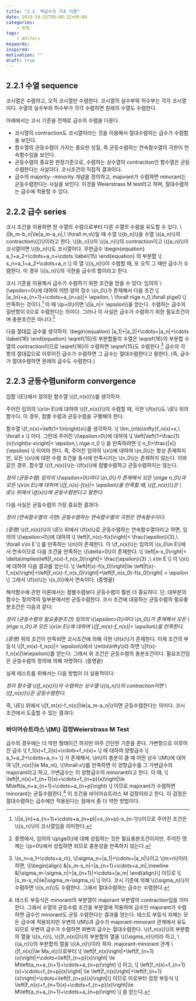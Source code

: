 ```yaml
---
title: "2.2. 멱급수의 기초 이론"
date: 2019-10-25T09:08:32+09:00
categories:
    - 방법
tags:
    - Ahlfors
keywords:
inspired:
motivation: ""
draft: true
---
```


## 2.2.1 수열 sequence

코시열은 수렴하고, 오직 코시열만 수렴한다.
코시열의 실수부와 허수부는 각각 코시열이다.
수열의 실수부와 허수부가 각각 수렴하면 원래의 수열도 수렴한다.

아래에서는 코시 기준을 전제로 급수의 수렴을 다룬다.

- 코시열의 contraction도 코시열이라는 것을 이용해서 절대수렴하는 급수가 수렴함을 보인다.
- 함수열의 균등수렴이 가지는 중요한 성질, 즉 균등수렴하는 연속함수열의 극한이 연속함수임을 보인다.
- 균등수렴의 중요한 판정기준으로, 수렴하는 상수열의 contraction인 함수열은 균등수렴한다는 사실이다. 코시조건의 직접적 결과이다.
- 급수의 majority--minority 개념을 정의하고, majorant가 수렴하면 minorant는 균등수렴한다는 사실을 보인다. 이것을 Weierstrass M test라고 하며, 절대수렴하는 급수에 적용할 수 있다.

## 2.2.2 급수 series

코시 조건을 이용하면 한 수열의 수렴으로부터 다른 수열의 수렴을 유도할 수 있다.
\\(|b\_m-b\_n|\le|a\_m-a\_n|,\ \forall m,n\\)일 때 수열 \\(\{b\_n\}\\)을 수열 \\(\{a\_n\}\\)의 contraction\\({}\\)이라고 한다.
\\(\{b\_n\}\\)이 \\(\{a\_n\}\\)의 contraction이고 \\(\{a\_n\}\\)이 코시열이면 \\(\{b\_n\}\\)도 코시열이다.
무한급수
\begin{equation}
a\_1+a\_2+\cdots+a\_n+\cdots
\label{15}
\end{equation}
의 부분합
\\[
s\_n=a\_1+a\_2+\cdots+a\_n
\\]
의 열 \\(\{s\_n\}\\)이 수렴할 때, 또 오직 그 때만 급수가 수렴한다. 이 경우 \\(\{s\_n\}\\)의 극한을 급수의 합이라고 한다.

코시 기준을 이용해서 급수가 수렴하기 위한 조건을 얻을 수 있다:
임의의 \\(\epsilon>0\\)에 대하여 어떤 양의 정수 \\(n\_0\\)가 존재해서 다음 조건
\\[
|a\_{n}+a\_{n+1}+\cdots+a\_{n+p}|< \epsilon,
\ \forall n\ge n\_0,\forall p\ge0
\\]
만족하는 것이다.[^cchserc] 이 때 \\(p=0\\)이면 \\(|a\_n|< \epsilon\\)을 얻는다.
수렴하는 급수의 일반항이 0으로 수렴한다는 의미다. 그러나 이 사실은 급수가 수렴하기 위한 필요조건이며 충분조건은 아니다:[^sqsrcv]

[^cchserc]: \\(|a\_{n}+a\_{n+1}+\cdots+a\_{n+p}|=s\_{n+p}-s\_{n-1}\\)이므로 주어진 조건은 \\(\{s\_n\}\\)이 코시열임을 의미한다.

[^sqsrcv]: 증명에서, 임의의 \\(p\ge0\\)에 대해 성립하는 것은 필요충분조건이지만, 주어진 명제는 \\(p=0\\)에서 성립하면 되므로 충분성을 만족하지 않는다.

다음 절대값 급수를 생각하자.
\begin{equation}
|a\_1|+|a\_2|+\cdots+|a\_n|+\cdots
\label{16}
\end{equation}
\eqref{15}의 부분합들의 수열은 \eqref{16}의 부분합 수열의 contraction이므로 \eqref{16}이 수렴하면 \eqref{15}도 수렴한다.[^sercont] 급수의 각 항의 절대값으로 이루어진 급수가 수렴하면 그 급수는 절대수렴한다고 말한다.
(즉, 급수가 절대수렴하면 원래의 급수도 수렴한다.)

[^sercont]: \\(s\_n=a\_1+\cdots+a\_n\\), \\(\sigma\_n=|a\_1|+\cdots+|a\_n|\\)이고 \\(m>n\\)이라 하면,
\\[\begin{align}
&|s\_m-s\_n|=|a\_{n+1}+\cdots+a\_m|,\newline
&|\sigma\_m-\sigma\_n|=|a\_{n+1}|+\cdots+|a\_m|
\end{align}\\]
이므로
\\[
|s\_m-s\_n|\le|\sigma\_m-\sigma\_n|
\\]
이다. 코시 기준에 의해 \\(\{\sigma\_n\}\\)이 수렴하면 \\(\{s\_n\}\\)도 수렴한다.
그래서 절대수렴하는 급수는 수렴한다.

## 2.2.3 균등수렴uniform convergence

집합 \\(E\\)에서 정의된 함수열 \\(\{f\_n(x)\}\\)를 생각하자.

주어진 임의의 \\(x\in E\\)에 대하여 \\(\{f\_n(x)\}\\)이 수렴할 때, 극한 \\(f(x)\\)도 \\(E\\) 위의 함수다.
이 경우, 점별 수렴과 균등수렴을 구별해야 한다.

함수열 \\(f\_n(x)=\left(1+1/n\right)x\\)를 생각하자.
\\[
\lim\_{n\to\infty}f\_n(x)=x,\ \forall x
\\]
이다. 그런데 주어진 \\(\epsilon>0\\)에 대하여
\\[
\left|\left(1+\frac{1}{n}\right)x-x\right|< \epsilon,\ n\ge n\_0
\\]
을 만족하려면
\\[
n\_0>\frac{|x|}{\epsilon}
\\]
이어야 한다.
즉, 주어진 임의의 \\(x\\)에 대하여 \\(n\_0\\)는 항상 존재하지만, 모든 \\(x\\)에 대한 수렴 조건을 동시에 만족시키는 \\(n\_0\\)는 존재하지 않는다.
이와 같은 경우, 함수열 \\(\{f\_n(x)\}\\)는 \\(f(x)\\)에 점별수렴하고 균등수렴하지는 않는다.

<em class="strongkorean">정의 (균등수렴)</em>
<em class="emkorean">
임의의 \\(\epsilon>0\\)마다 \\(n\_0\\)가 존재해서 모든 \\(n\ge n\_0\\)과 모든 \\(x\in E\\)에 대하여 \\(|f\_n(x)-f(x)|< \epsilon\\)을 만족할 때, \\(\{f\_n(x)\}\\)은 \\(E\\) 위에서 \\(f(x)\\)에 균등수렴한다고 말한다.

</em>

다음 사실은 균등수렴의 가장 중요한 결과다:

<em class="strongkorean">정리 (연속함수열의 극한)</em>
<em class="emkorean">
균등수렴하는 연속함수열의 극한은 연속함수이다.
</em>

<em class="emkorean">(증명)</em>
\\(\{f\_n(x)\}\\)이 \\(E\\) 위에서 \\(f(x)\\)로 균등수렴하는 연속함수열이라고 하면,
임의의 \\(\epsilon>0\\)에 대하여
\\[
\left|f\_n(x)-f(x)\right|< \frac{\epsilon}{3},\ \forall x\in E
\\]
를 만족하는 \\(n\\)이 존재한다.
이 \\(f\_n(x)\\)는 임의의 \\(x\_0\in E\\)에서 연속이므로 다음 조건을 만족하는 \\(\delta>0\\)이 존재한다.
\\[
\left|x-x\_0\right|< \delta\implies\left|f\_n(x)-f\_n(x\_0)\right|< \frac{\epsilon}{3}
,\ x\in E
\\]
이 \\(x\\)에 대하여 다음 결과를 얻는다.
\\[
\left|f(x)-f(x\_0)\right|\le
\left|f(x)-f\_n(x)\right|+\left|f\_n(x)-f\_n(x\_0)\right|+\left|f\_n(x\_0)-f(x\_0)\right|
< \epsilon
\\]
그래서 \\(f(x)\\)는 \\(x\_0\\)에서 연속이다. (증명끝)

해석함수에 관한 이론에서는 점별수렴보다 균등수렴이 훨씬 더 중요하다. 단, 대부분의 함수는 정의역의 일부분에서만 균등수렴한다.
코시 조건에 대응하는 균등수렴의 필요충분조건은 다음과 같다:


<em class="strongkorean">정리 (균등수렴의 필요충분조건)</em>
<em class="emkorean">
임의의 \\(\epsilon>0\\)마다 \\(n\_0\\)가 존재해서 모든 \\(n\ge n\_0\\)과 모든 \\(x\in E\\)에 대하여 \\(|f\_m(x)-f\_n(x)|< \epsilon\\)을 만족한다.
</em>

<em class="emkorean">(증명)</em>
위의 조건이 만족되면 코시조건에 의해 극한 \\(f(x)\\)가 존재한다.
이제 조건의 부등식 \\(|f\_m(x)-f\_n(x)|< \epsilon\\)에서 \\(m\to\infty\\)라 하면 \\(|f(x)-f\_n(x)|\le\epsilon\\)를 얻는다.
그래서 위 조건은 균등수렴의 충분조건이다. 필요조건임은 균등수렴의 정의에 의해 자명하다. (증명끝)

실제 테스트를 위해서는 다음 방법이 더 실용적이다:

<em class="strongkorean">정리 </em>
<em class="emkorean">
함수열 \\(\{f\_n(x)\}\\)이 수렴하는 상수열 \\(\{a\_n\}\\)의 contraction이면 \\(\{f\_n(x)\}\\)은 균등수렴한다.
</em>

즉, \\(E\\) 위에서 \\(|f\_m(x)-f\_n(x)|\le|a\_m-a\_n|\\)이면 균등수렴한다는 의미다. 코시 조건에서 도출할 수 있는 결과다.

### 바이어슈트라스 \\(M\\) 검정Weierstrass M Test

급수의 경우에는 더 약한 형태이긴 하지만 아주 간단한 기준을 준다.
가변항으로 이루어진 급수
\\[
f\_1(x)+f\_2(x)+\cdots+f\_n(x)+
\\]
에 대하여 양항급수
\\[
a\_1+a\_2+\cdots+a\_n+
\\]
가 존재해서,
\\(n\\)이 충분히 클 때 어떤 상수 \\(M\\)에 대하여 \\(|f\_n(x)|\le Ma\_n\\), \\(\forall x\\)를 만족하면 이 양항급수를 그 가변급수의 majorant라고 하고, 가변급수는 이 양항급수의 minorant라고 한다.
이 때,
\\[
\left|f\_n(x)+f\_{n+1}(x)+\cdots+f\_{n+p}(x)\right|\le M\left(a\_n+a\_{n+1}+\cdots+a\_{n+p}\right)
\\]
이므로 majorant가 수렴하면 minorant는 균등수렴한다.[^majmino]
이 조건을 바이어슈트라스 M 검정이라고 한다. 이 검정은 절대수렴하는 급수에만 적용된다는 점에서 좀 더 약한 방법이다.

[^majmino]: 테스트 부등식은 minorant의 부분열이 majorant 부분열의 contraction임을 의미한다. 그래서 수열의 균등수렴 조건을 부분열에 적용하여 급수인 majorant가 수렴하면 급수인 minorant도 균등 수렴한다는 결과를 얻는다. 테스트 부등식 자체는 모든 급수에 적용되지만 우변의 \\(M\\)과 급수가 majorant-minorant 관계에서 유도되므로 우변의 급수가 수렴하면 좌변의 급수는 절대수렴한다.
\\(\{f\_n(x)\}\\)의 부분합의 열을  \\(\{s\_n\}\\), \\(\{|f\_n(x)|\}\\)의 부분합의 열을  \\(\{\sigma\_n\}\\)이라 하고, \\(\{a\_n\}\\)의 부분합의 열을 \\(\{A\_n\}\\)이라 하자.
majorant-minorant 관계 \\(|f\_n(x)|\le Ma\_n\\)으로부터
\\[
\left|f\_n(x)\right|+\left|f\_{n+1}(x)\right|+\cdots+\left|f\_{n+p}(x)\right|
\le M\left(a\_n+a\_{n+1}+\cdots+a\_{n+p}\right)
\\]
이고,
\\[
\left|f\_n(x)+f\_{n+1}(x)+\cdots+f\_{n+p}(x)\right|
\le \left|f\_n(x)\right|+\left|f\_{n+1}(x)\right|+\cdots+\left|f\_{n+p}(x)\right|\\]
이므로 이로부터 검정 부등식
\\[
\left|f\_n(x)+f\_{n+1}(x)+\cdots+f\_{n+p}(x)\right|\le M\left(a\_n+a\_{n+1}+\cdots+a\_{n+p}\right)
\\]
을 얻는다.
